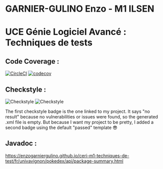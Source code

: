 # GARNIER-GULINO Enzo - M1 ILSEN

# UCE Génie Logiciel Avancé : Techniques de tests

## Code Coverage :

[![CircleCI](https://circleci.com/gh/EnzoGarnierGulino/ceri-m1-techniques-de-test.svg?style=svg)](https://circleci.com/gh/EnzoGarnierGulino/ceri-m1-techniques-de-test)
[![codecov](https://codecov.io/gh/EnzoGarnierGulino/ceri-m1-techniques-de-test/graph/badge.svg?token=A0Z6EK8Q6X)](https://codecov.io/gh/EnzoGarnierGulino/ceri-m1-techniques-de-test)

## Checkstyle :

![Checkstyle](https://img.shields.io/badge/dynamic/xml?label=Checkstyle&query=%2F%2Ferror&url=https://gist.github.com/EnzoGarnierGulino/fb5d190ff6ed9baacb85fc761c0ba1cf.js)
![Checkstyle](https://img.shields.io/badge/Checkstyle-Passed-brightgreen)

The first checkstyle badge is the one linked to my project. It says "no result" because no vulnerabilities or issues 
were found, so the generated .xml file is empty. 
But because I want my project to be pretty, I added a second badge using the default "passed" template 😎

## Javadoc :

https://enzogarniergulino.github.io/ceri-m1-techniques-de-test/fr/univavignon/pokedex/api/package-summary.html
